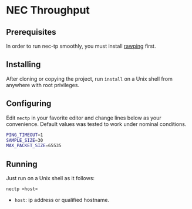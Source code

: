 NEC Throughput
==============

Prerequisites
-------------
In order to run nec-tp smoothly, you must install [rawping](https://github.com/cm45t3r/rawping) first.

Installing
----------
After cloning or copying the project, run `install` on a Unix shell from anywhere with root privileges.

Configuring
-----------
Edit `nectp` in your favorite editor and change lines below as your convenience. Default values was tested to work under nominal conditions.

```bash
PING_TIMEOUT=1
SAMPLE_SIZE=30
MAX_PACKET_SIZE=65535
```

Running
-------
Just run on a Unix shell as it follows:

`nectp <host>`

- `host`: ip address or qualified hostname.
